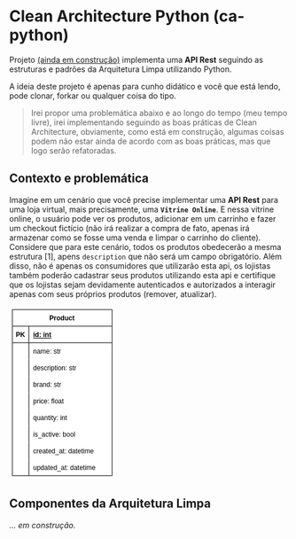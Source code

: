 # Clean Architecture Python (ca-python)

Projeto <u>(ainda em construção)</u> implementa uma <b>API Rest</b> seguindo as estruturas e padrões da Arquitetura Limpa utilizando Python.

A ideia deste projeto é apenas para cunho didático e você que está lendo, pode clonar, forkar ou qualquer coisa do tipo.

> Irei propor uma problemática abaixo e ao longo do tempo (meu tempo livre), irei implementando seguindo as boas práticas de Clean Architecture, obviamente, como está em construção, algumas coisas podem não estar ainda de acordo com as boas práticas, mas que logo serão refatoradas.


## Contexto e problemática

Imagine em um cenário que você precise implementar uma <b>API Rest</b> para uma loja virtual, mais precisamente, uma <b>`Vitrine Online`</b>. E nessa vitrine online, o usuário pode ver os produtos, adicionar em um carrinho e fazer um checkout fictício (não irá realizar a compra de fato, apenas irá armazenar como se fosse uma venda e limpar o carrinho do cliente). Considere que para este cenário, todos os produtos obedecerão a mesma estrutura [1], apens `description` que não será um campo obrigatório. Além disso, não é apenas os consumidores que utilizarão esta api, os lojistas  também poderão cadastrar seus produtos utilizando esta api e certifique que os lojistas sejam devidamente autenticados e autorizados a interagir apenas com seus próprios produtos (remover, atualizar).

![products](docs/products.png)

## Componentes da Arquitetura Limpa

<i>... em construção.</i>
